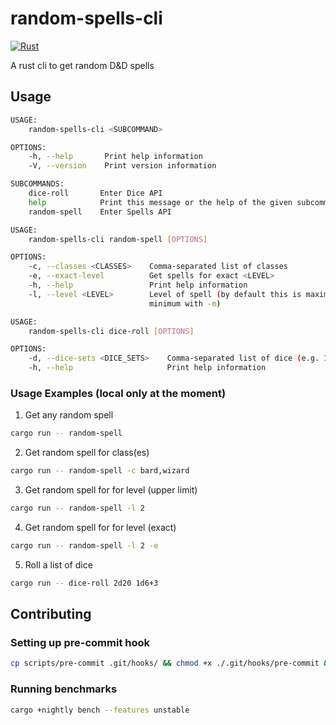 # random-spells-cli
[![Rust](https://github.com/mbaeum/random-spells-cli/actions/workflows/test.yml/badge.svg?branch=main)](https://github.com/mbaeum/random-spells-cli/actions/workflows/test.yml) 

A rust cli to get random D&amp;D spells


## Usage
```bash
USAGE:
    random-spells-cli <SUBCOMMAND>

OPTIONS:
    -h, --help       Print help information
    -V, --version    Print version information

SUBCOMMANDS:
    dice-roll       Enter Dice API
    help            Print this message or the help of the given subcommand(s)
    random-spell    Enter Spells API
```

```bash
USAGE:
    random-spells-cli random-spell [OPTIONS]

OPTIONS:
    -c, --classes <CLASSES>    Comma-separated list of classes
    -e, --exact-level          Get spells for exact <LEVEL>
    -h, --help                 Print help information
    -l, --level <LEVEL>        Level of spell (by default this is maximum level, get exact with -e,
                               minimum with -m)
```

```bash
USAGE:
    random-spells-cli dice-roll [OPTIONS]

OPTIONS:
    -d, --dice-sets <DICE_SETS>    Comma-separated list of dice (e.g. 1d20+2)
    -h, --help                     Print help information
```

### Usage Examples (local only at the moment)
1. Get any random spell
```bash
cargo run -- random-spell
```
2. Get random spell for class(es)

```bash
cargo run -- random-spell -c bard,wizard
```
3. Get random spell for for level (upper limit)

```bash
cargo run -- random-spell -l 2
```
4. Get random spell for for level (exact)

```bash
cargo run -- random-spell -l 2 -e
```
5. Roll a list of dice
```bash
cargo run -- dice-roll 2d20 1d6+3
```

## Contributing

### Setting up pre-commit hook
```bash 
cp scripts/pre-commit .git/hooks/ && chmod +x ./.git/hooks/pre-commit && git init
```

### Running benchmarks
```bash
cargo +nightly bench --features unstable
```